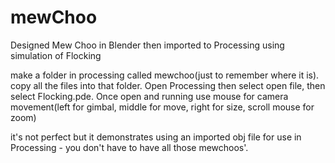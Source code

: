 # mewChoo
Designed Mew Choo in Blender then imported to Processing using simulation of Flocking

make a folder in processing called mewchoo(just to remember where it is). copy all the files into that folder. 
Open Processing then select open file, then select Flocking.pde.
Once open and running use mouse for camera movement(left for gimbal, middle for move, right for size, scroll mouse for zoom)

it's not perfect but it demonstrates using an imported obj file for use in Processing - you don't have to have all those mewchoos'.

